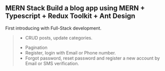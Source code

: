 ## MERN Stack Build  a blog app using MERN  + Typescript + Redux Toolkit + Ant Design

First introducing with Full-Stack development.

> + CRUD posts, update categories.
> - Pagination
> - Register, login with Email or Phone number.
> - Forgot password, reset password and register a new account by Email or SMS verification.



